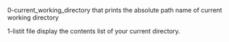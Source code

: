 0-current_working_directory that prints the absolute path name of current working directory

1-listit file display the contents list of your current directory.
